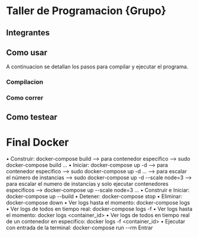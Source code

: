 # Taller de Programacion {Grupo}

## Integrantes

## Como usar

A continuacion se detallan los pasos para compilar y ejecutar el programa.

### Compilacion

### Como correr

## Como testear

# Final Docker

• Construir: docker-compose build --> para contenedor especifico --> sudo docker-compose build <service> ...
• Iniciar: docker-compose up -d
--> para contenedor especifico --> sudo docker-compose up -d <service> ...
--> para escalar el número de instancias --> sudo docker-compose up -d --scale node=3
--> para escalar el numero de instancias y solo ejecutar contenedores especificos --> docker-compose up --scale node=3 <service> ...
• Construir e Iniciar: docker-compose up --build
• Detener: docker-compose stop
• Eliminar: docker-compose down
• Ver logs hasta el momento: docker-compose logs
• Ver logs de todos en tiempo real: docker-compose logs -f
• Ver logs hasta el momento: docker logs <container_id>
• Ver logs de todos en tiempo real de un contenedor en especifico: docker logs -f <container_id>
• Ejecutar con entrada de la terminal: docker-compose run --rm <service>
Entrar 